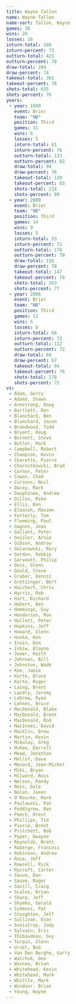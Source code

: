 ```yaml
---
title: Wayne Tallon
name: Wayne Tallon
name-sort: Tallon, Wayne
games: 36
wins: 20
losses: 16
inturn-total: 240
inturn-percent: 73
outturn-total: 415
outturn-percent: 78
draw-total: 294
draw-percent: 74
takeout-total: 361
takeout-percent: 78
shots-total: 655
shots-percent: 76
years:
 - year: 1999
   event: Brier
   team: "NB"
   position: Third
   games: 11
   wins: 6
   losses: 5
   inturn-total: 81
   inturn-percent: 76
   outturn-total: 133
   outturn-percent: 82
   draw-total: 94
   draw-percent: 76
   takeout-total: 120
   takeout-percent: 83
   shots-total: 214
   shots-percent: 80
 - year: 2000
   event: Brier
   team: "NB"
   position: Third
   games: 14
   wins: 9
   losses: 5
   inturn-total: 93
   inturn-percent: 72
   outturn-total: 170
   outturn-percent: 79
   draw-total: 116
   draw-percent: 78
   takeout-total: 147
   takeout-percent: 76
   shots-total: 263
   shots-percent: 77
 - year: 2006
   event: Brier
   team: "NB"
   position: Third
   games: 11
   wins: 5
   losses: 6
   inturn-total: 66
   inturn-percent: 72
   outturn-total: 112
   outturn-percent: 72
   draw-total: 84
   draw-percent: 67
   takeout-total: 94
   takeout-percent: 76
   shots-total: 178
   shots-percent: 72
vs:
 - Adam, Gerry
 - Adams, Shawn
 - Armstrong, Doug
 - Bartlett, Don
 - Blanchard, Ben
 - Blanchard, Jason
 - Brandwood, Todd
 - Bryant, Doug
 - Burnett, Steve
 - Butler, Mark
 - Campbell, Robert
 - Champion, Kevin
 - Charette, Pierre
 - Chorostkowski, Brad
 - Corner, Peter
 - Cowan, Chad
 - Cursons, Neil
 - Dacey, Mark
 - Dauphinee, Andrew
 - Dillon, Mike
 - Ellis, Ken
 - Elmaleh, Maxime
 - Fetterly, Tom
 - Flemming, Paul
 - Gagnon, Jean
 - Gallant, Peter
 - Geisler, Arnie
 - Gibson, Andrew
 - Golanowski, Rory
 - Gordon, Robbie
 - Gorveatt, Philip
 - Goss, Glenn
 - Gould, Steve
 - Graber, Dennis
 - Gretzinger, Bert
 - Haichert, Chris
 - Harris, Rob
 - Hart, Richard
 - Hebert, Ben
 - Hemmings, Guy
 - Henderson, Ron
 - Hollett, Peter
 - Hopkins, Jeff
 - Howard, Glenn
 - Hunka, Ken
 - Irwin, Don
 - Iskiw, Blayne
 - Jewer, Keith
 - Johnson, Bill
 - Johnston, Wade
 - Koe, Jamie
 - Korte, Bruce
 - Korte, Roger
 - Laing, Brent
 - Landry, Jeremy
 - LeDrew, Ryan
 - Lohnes, Bruce
 - MacDonald, Blake
 - MacDonald, Brent
 - MacDonald, Rod
 - MacInnes, David
 - Macklin, Drew
 - Martin, Kevin
 - McAulay, Greg
 - McKee, Darrell
 - Mead, Jonathan
 - Mellof, Dave
 - Menard, Jean-Michel
 - Miki, Bryan
 - Milward, Ross
 - Nelson, Randy
 - Ness, Dale
 - Nolan, Jason
 - O'Rourke, Mark
 - Paslawski, Pat
 - Peddigrew, Ken
 - Peech, Orest
 - Phillips, Tim
 - Pierce, Brent
 - Pritchett, Bob
 - Pyper, Dwayne
 - Reynolds, Brett
 - Roberge, Francois
 - Robinson, Andrew
 - Rose, Jeff
 - Rowsell, Rick
 - Rycroft, Carter
 - Sauve, Dan
 - Sauve, Roger
 - Savill, Craig
 - Scales, Brian
 - Sharp, Jeff
 - Shymko, Gerald
 - Simmons, Pat
 - Stoughton, Jeff
 - Sullivan, Evan
 - Sveistrup, Jody
 - Sylvain, Eric
 - Thibaudeau, Guy
 - Turpin, Glenn
 - Ursel, Bob
 - Van Den Berghe, Garry
 - Walchuk, Don
 - Wasnea, Brian
 - Whitehead, Kevin
 - Whitehead, Mark
 - Whittle, Mark
 - Windsor, Brian
 - Young, Wayne
---
```

